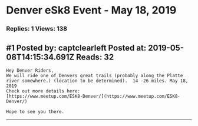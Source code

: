 # Denver eSk8 Event - May 18, 2019

### Replies: 1 Views: 138

## \#1 Posted by: captclearleft Posted at: 2019-05-08T14:15:34.691Z Reads: 32

```
Hey Denver Riders,
We will ride one of Denvers great trails (probably along the Platte river somewhere.) (location to be determined).  14 -26 miles. May 18, 2019 
Check out more details here:
[https://www.meetup.com/ESK8-Denver/](https://www.meetup.com/ESK8-Denver/)

Hope to see you there.
```

---
